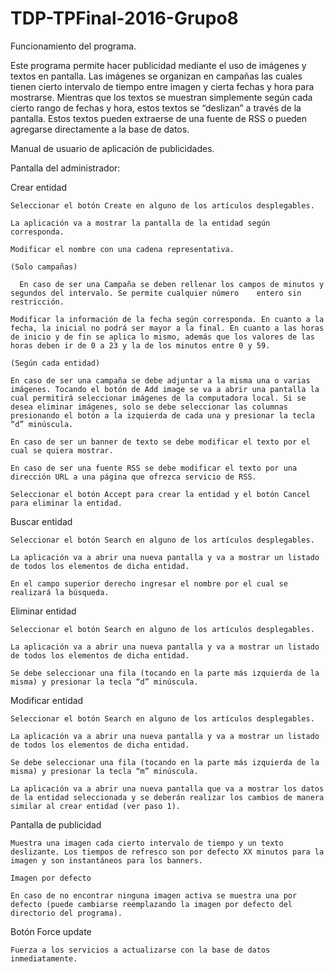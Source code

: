 # TDP-TPFinal-2016-Grupo8

Funcionamiento del programa.

Este programa permite hacer publicidad mediante el uso de imágenes y textos en pantalla. Las imágenes se organizan en campañas las cuales tienen cierto intervalo de tiempo entre imagen y cierta fechas y hora para mostrarse. Mientras que los textos se muestran simplemente según cada cierto rango de fechas y hora, estos textos se “deslizan” a través de la pantalla. Estos textos pueden extraerse de una fuente de RSS o pueden agregarse directamente a la base de datos.

Manual de usuario de aplicación de publicidades.

Pantalla del administrador:

  Crear entidad
  
    Seleccionar el botón Create en alguno de los artículos desplegables.
    
    La aplicación va a mostrar la pantalla de la entidad según corresponda.
    
    Modificar el nombre con una cadena representativa.
    
    (Solo campañas)
    
      En caso de ser una Campaña se deben rellenar los campos de minutos y segundos del intervalo. Se permite cualquier número    entero sin restricción.
      
    Modificar la información de la fecha según corresponda. En cuanto a la fecha, la inicial no podrá ser mayor a la final. En cuanto a las horas de inicio y de fin se aplica lo mismo, además que los valores de las horas deben ir de 0 a 23 y la de los minutos entre 0 y 59.
    
    (Según cada entidad)
    
    En caso de ser una campaña se debe adjuntar a la misma una o varias imágenes. Tocando el botón de Add image se va a abrir una pantalla la cual permitirá seleccionar imágenes de la computadora local. Si se desea eliminar imágenes, solo se debe seleccionar las columnas presionando el botón a la izquierda de cada una y presionar la tecla “d” minúscula.
    
    En caso de ser un banner de texto se debe modificar el texto por el cual se quiera mostrar.
    
    En caso de ser una fuente RSS se debe modificar el texto por una dirección URL a una página que ofrezca servicio de RSS.
    
    Seleccionar el botón Accept para crear la entidad y el botón Cancel para eliminar la entidad.

Buscar entidad

    Seleccionar el botón Search en alguno de los artículos desplegables.
    
    La aplicación va a abrir una nueva pantalla y va a mostrar un listado de todos los elementos de dicha entidad.
    
    En el campo superior derecho ingresar el nombre por el cual se realizará la búsqueda.


Eliminar entidad

    Seleccionar el botón Search en alguno de los artículos desplegables.
    
    La aplicación va a abrir una nueva pantalla y va a mostrar un listado de todos los elementos de dicha entidad.
    
    Se debe seleccionar una fila (tocando en la parte más izquierda de la misma) y presionar la tecla “d” minúscula.
    

Modificar entidad

    Seleccionar el botón Search en alguno de los artículos desplegables.
    
    La aplicación va a abrir una nueva pantalla y va a mostrar un listado de todos los elementos de dicha entidad.
    
    Se debe seleccionar una fila (tocando en la parte más izquierda de la misma) y presionar la tecla “m” minúscula.
    
    La aplicación va a abrir una nueva pantalla que va a mostrar los datos de la entidad seleccionada y se deberán realizar los cambios de manera similar al crear entidad (ver paso 1).

Pantalla de publicidad

    Muestra una imagen cada cierto intervalo de tiempo y un texto deslizante. Los tiempos de refresco son por defecto XX minutos para la imagen y son instantáneos para los banners.
    
    Imagen por defecto
    
    En caso de no encontrar ninguna imagen activa se muestra una por defecto (puede cambiarse reemplazando la imagen por defecto del directorio del programa).
    

Botón Force update

    Fuerza a los servicios a actualizarse con la base de datos inmediatamente.


